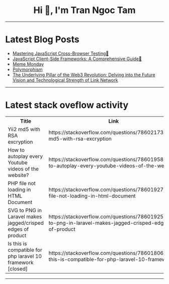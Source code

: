 <h1 align="center">Hi 👋, I'm Tran Ngoc Tam</h1>

---

# Latest Blog Posts 
<!-- BLOG-POST-LIST:START -->
- [Mastering JavaScript Cross-Browser Testing🧪](https://dev.to/dharamgfx/mastering-javascript-cross-browser-testing-4meg)
- [JavaScript Client-Side Frameworks: A Comprehensive Guide🚀](https://dev.to/dharamgfx/javascript-client-side-frameworks-a-comprehensive-guide-1a46)
- [Meme Monday](https://dev.to/ben/meme-monday-13l3)
- [Polymorphism](https://dev.to/paulike/polymorphism-1l4a)
- [The Underlying Pillar of the Web3 Revolution: Delving into the Future Vision and Technological Strength of Link Network](https://dev.to/linknetwork/the-underlying-pillar-of-the-web3-revolution-delving-into-the-future-vision-and-technological-strength-of-link-network-fmo)
<!-- BLOG-POST-LIST:END -->

---

# Latest stack oveflow activity
<table>
  <tr><th>Title</th><th>Link</th></tr>
  <!-- STACKOVERFLOW:START --><tr><td>Yii2 md5 with RSA excryption</td><td>https://stackoverflow.com/questions/78602173/yii2-md5-with-rsa-excryption</td></tr><tr><td>How to autoplay every Youtube videos of the website?</td><td>https://stackoverflow.com/questions/78601958/how-to-autoplay-every-youtube-videos-of-the-website</td></tr><tr><td>PHP file not loading in HTML Document</td><td>https://stackoverflow.com/questions/78601927/php-file-not-loading-in-html-document</td></tr><tr><td>SVG to PNG in Laravel makes jagged/crisped edges of product</td><td>https://stackoverflow.com/questions/78601925/svg-to-png-in-laravel-makes-jagged-crisped-edges-of-product</td></tr><tr><td>Is this is compatible for php laravel 10 framework [closed]</td><td>https://stackoverflow.com/questions/78601806/is-this-is-compatible-for-php-laravel-10-framework</td></tr><!-- STACKOVERFLOW:END -->
</table>

---


